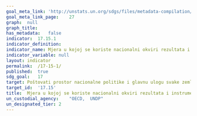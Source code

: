 ```yaml
---	
goal_meta_link:	'http://unstats.un.org/sdgs/files/metadata-compilation/Metadata-Goal-17.pdf'
goal_meta_link_page:	27
graph:	null
graph_title:	
has_metadata:	false
indicator:	17.15.1
indicator_definition:	
indicator_name:	Mjera u kojoj se koriste nacionalni okviri rezultata i instrumenti planiranja od strane pružatelja razvojne suradnje
indicator_variable:	null
layout:	indicator
permalink:	/17-15-1/
published:	true
sdg_goal:	17
target:	Poštovati prostor nacionalne politike i glavnu ulogu svake zemlje u uspostavljanju i provedbi politika iskorjenjivanja siromaštva i održivog razvoja
target_id:	'17.15'
title:	Mjera u kojoj se koriste nacionalni okviri rezultata i instrumenti planiranja od strane pružatelja razvojne suradnje
un_custodial_agency:	"OECD,  UNDP"
un_designated_tier:	2
---	
```

